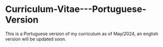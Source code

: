 # Curriculum-Vitae---Portuguese-Version
This is a Portuguese version of my curriculum as of May/2024, an english version will be updated soon.
